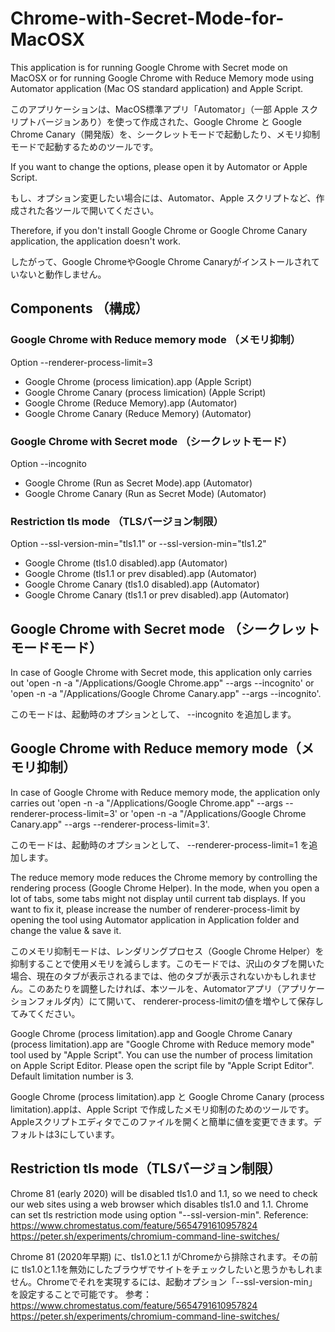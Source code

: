 # Chrome-with-Secret-Mode-for-MacOSX
This application is for running Google Chrome with Secret mode on MacOSX or for running Google Chrome with Reduce Memory mode using Automator application (Mac OS standard application) and Apple Script.

このアプリケーションは、MacOS標準アプリ「Automator」（一部 Apple スクリプトバージョンあり）を使って作成された、Google Chrome と Google Chrome Canary（開発版）を、シークレットモードで起動したり、メモリ抑制モードで起動するためのツールです。

If you want to change the options, please open it by Automator or Apple Script.

もし、オプション変更したい場合には、Automator、Apple スクリプトなど、作成された各ツールで開いてください。

Therefore, if you don't install Google Chrome or Google Chrome Canary application, the application doesn't work.

したがって、Google ChromeやGoogle Chrome Canaryがインストールされていないと動作しません。

## Components （構成）

### Google Chrome with Reduce memory mode （メモリ抑制）

Option --renderer-process-limit=3

- Google Chrome (process limication).app (Apple Script)
- Google Chrome Canary (process limication) (Apple Script)
- Google Chrome (Reduce Memory).app (Automator)
- Google Chrome Canary (Reduce Memory) (Automator)

### Google Chrome with Secret mode （シークレットモード）

Option  --incognito

- Google Chrome (Run as Secret Mode).app (Automator)
- Google Chrome Canary (Run as Secret Mode) (Automator)


### Restriction tls mode （TLSバージョン制限）

Option --ssl-version-min="tls1.1" or --ssl-version-min="tls1.2" 

- Google Chrome (tls1.0 disabled).app  (Automator)
- Google Chrome (tls1.1 or prev disabled).app (Automator)
- Google Chrome Canary (tls1.0 disabled).app  (Automator)
- Google Chrome Canary (tls1.1 or prev disabled).app (Automator)

## Google Chrome with Secret mode （シークレットモードモード）
In case of Google Chrome with Secret mode, this application only carries out 'open -n -a "/Applications/Google Chrome.app" --args --incognito' or 'open -n -a "/Applications/Google Chrome Canary.app" --args --incognito'.

このモードは、起動時のオプションとして、 --incognito を追加します。

## Google Chrome with Reduce memory mode（メモリ抑制）
In case of Google Chrome with Reduce memory mode, the application only carries out 'open -n -a "/Applications/Google Chrome.app" --args --renderer-process-limit=3' or 'open -n -a "/Applications/Google Chrome Canary.app" --args --renderer-process-limit=3'.

このモードは、起動時のオプションとして、 --renderer-process-limit=1 を追加します。

The reduce memory mode reduces the Chrome memory by controlling the rendering process (Google Chrome Helper). In the mode, when you open a lot of tabs, some tabs might not display until current tab displays. If you want to fix it, please increase the number of renderer-process-limit by opening the tool using Automator application in Application folder and change the value & save it.

このメモリ抑制モードは、レンダリングプロセス（Google Chrome Helper）を抑制することで使用メモリを減らします。このモードでは、沢山のタブを開いた場合、現在のタブが表示されるまでは、他のタブが表示されないかもしれません。このあたりを調整したければ、本ツールを、Automatorアプリ（アプリケーションフォルダ内）にて開いて、 renderer-process-limitの値を増やして保存してみてください。

Google Chrome (process limitation).app and Google Chrome Canary (process limitation).app are "Google Chrome with Reduce memory mode" tool used by "Apple Script".
You can use the number of process limitation on Apple Script Editor.
Please open the script file by "Apple Script Editor". Default limitation number is 3.

Google Chrome (process limitation).app と Google Chrome Canary (process limitation).appは、Apple Script で作成したメモリ抑制のためのツールです。
Appleスクリプトエディタでこのファイルを開くと簡単に値を変更できます。デフォルトは3にしています。

## Restriction tls mode（TLSバージョン制限）
Chrome 81 (early 2020) will be disabled tls1.0 and 1.1, so we need to check our web sites using a web browser which disables tls1.0 and 1.1. Chrome can set tls restriction mode using option "--ssl-version-min".
Reference: https://www.chromestatus.com/feature/5654791610957824
https://peter.sh/experiments/chromium-command-line-switches/

Chrome 81 (2020年早期) に、tls1.0と1.1 がChromeから排除されます。その前に tls1.0と1.1を無効にしたブラウザでサイトをチェックしたいと思うかもしれません。Chromeでそれを実現するには、起動オプション「--ssl-version-min」を設定することで可能です。
参考：
https://www.chromestatus.com/feature/5654791610957824
https://peter.sh/experiments/chromium-command-line-switches/


